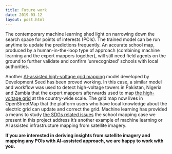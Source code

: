 ```yaml
---
title: Future work
date: 2019-03-12
layout: post.html
---
```


The contemporary machine learning shed light on narrowing down the search space for points of interests (POIs). The trained model can be run anytime to update the predictions frequently. An accurate school map, produced by a human-in-the-loop type of approach (combining machine learning and the expert mappers together), will still need field agents on the ground to further validate and confirm ‘unrecognized’ schools with local authorities.

Another [AI-assisted high-voltage grid mapping](http://devseed.com/ml-grid-docs/) model developed by Development Seed has been proved working. In this case, a similar model and workflow was used to detect high-voltage towers in Pakistan, Nigeria and Zambia that the expert mappers afterwards used to map [the high-voltage grid](http://devseed.com/ml-grid-docs/) at the country-wide scale. The grid map now lives in OpenStreetMap that the platform users who have local knowledge about the electric grid can update and correct the grid. Machine learning has provided a means to study [the SDGs related issues](https://www.mdpi.com/2072-4292/11/3/266) the school mapping case we present in this project address it’s another example of machine learning or AI assisted infrastructure mapping from satellite imagery.

**If you are interested in deriving insights from satellite imagery and mapping any POIs with AI-assisted approach, we are happy to work with you.**
